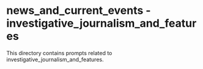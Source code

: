 # news_and_current_events - investigative_journalism_and_features

This directory contains prompts related to investigative_journalism_and_features.